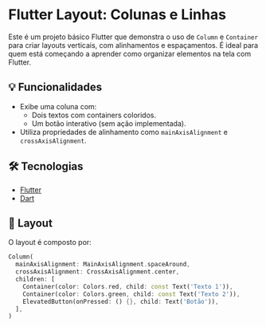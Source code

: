 # Flutter Layout: Colunas e Linhas

Este é um projeto básico Flutter que demonstra o uso de `Column` e `Container` para criar layouts verticais, com alinhamentos e espaçamentos. É ideal para quem está começando a aprender como organizar elementos na tela com Flutter.

## 💡 Funcionalidades

- Exibe uma coluna com:
  - Dois textos com containers coloridos.
  - Um botão interativo (sem ação implementada).
- Utiliza propriedades de alinhamento como `mainAxisAlignment` e `crossAxisAlignment`.

## 🛠️ Tecnologias

- [Flutter](https://flutter.dev)
- [Dart](https://dart.dev)

## 📱 Layout

O layout é composto por:

```dart
Column(
  mainAxisAlignment: MainAxisAlignment.spaceAround,
  crossAxisAlignment: CrossAxisAlignment.center,
  children: [
    Container(color: Colors.red, child: const Text('Texto 1')),
    Container(color: Colors.green, child: const Text('Texto 2')),
    ElevatedButton(onPressed: () {}, child: Text('Botão')),
  ],
)
